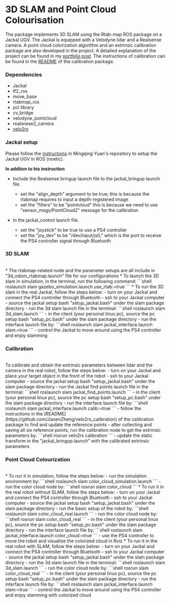 # 3D SLAM and Point Cloud Colourisation

The package implements 3D SLAM using the Rtab-map ROS package on a Jackal UGV. The Jackal is equipped with a Velodyne lidar and a Realsense camera. A point cloud colorization algorithm and an extrinsic calibration package are also developed in the project. A detailed explanation of the project can be found in my [portfolio post](https://jiasenzheng.github.io/projects/0-slam-and-point-cloud-colourisation). The instructions of calibration can be found in the [README](https://github.com/JiasenZheng/velo2rs_calibration) of the calibration package.

### Dependencies
* Jackal
* tf2_ros
* move_base
* rtabmap_ros
* pcl library
* cv_bridge
* velodyne_pointcloud
* realsnese2_camera
* [velo2rs](https://github.com/JiasenZheng/velo2rs_calibration)

### Jackal setup
Please follow the [instructions](https://github.com/dinvincible98/Jackal_ROS_Noetic_Bringup) in Mingqing Yuan's repository to setup the Jackal UGV in ROS (noetic).

**In addtion to his instruction**
<br>
* Include the Realsense bringup launch file to the jackal_bringup launch file.
    - set the "align_depth" argument to be true; this is because the rtabmap requires to input a depth-registered image
    - set the "filters" to be "pointcloud" this is because we need to use "sensor_msgs/PointCloud2" message for the calibration

* In the jackal_control launch file.
    - set the "joystick" to be true to use a PS4 controller
    - set the "joy_dev" to be "/dev/input/js0," which is the port to receive the PS4 controller signal through Bluetooth

### 3D SLAM
<br>
* The rtabmap-related node and the parameter setups are all include in "3d_odom_rtabmap.launch" file for our configurations
* To launch the 3D slam in simulation, in the terminal, run the following command:
```shell
roslaunch slam gazebo_simulation.launch use_rtab:=true
```
* To run the 3D slam in the real Jackal, follow the steps below:
    - turn on your Jackal and connect the PS4 controller through Bluetooth
    - ssh to your Jackal computer
    - source the jackal setup bash "setup_jackal.bash" under the slam package directory
    - run the 3d slam launch file in the terminal:
    ```shell
    roslaunch slam 3d_slam.launch
    ```
    - in the client (your personal linux pc), source the pc setup bash "setup_pc.bash" under the slam package directory
    - run the interface launch file by:
    ```shell
    roslaunch slam jackal_interface.launch slam:=true
    ```
    - control the Jackal to move around using the PS4 controller and enjoy slamming

### Calibration
<br>
To calibrate and obtain the extrinsic parameters between lidar and the camera in the real robot, follow the steps below:
    - turn on your Jackal and place your target object in the front of the robot
    - ssh to your Jackal computer
    - source the jackal setup bash "setup_jackal.bash" under the slam package directory
    - run the Jackal find points launch file in the terminal:
    ```shell
    roslaunch slam jackal_find_points.launch 
    ```
    - in the client (your personal linux pc), source the pc setup bash "setup_pc.bash" under the slam package directory
    - run the interface launch file by:
    ```shell
    roslaunch slam jackal_interface.launch calib:=true
    ```
    - follow the instructions in the [README](https://github.com/JiasenZheng/velo2rs_calibration) of the calibration package to find and update the reference points
    - after collecting and saving all six reference points, run the calibration node to get the extrinsic parameters by:
    ```shell
    rosrun velo2rs calibration
    ```
    - update the static transform in the "jackal_bringup.launch" with the calibrated extrinsic parameters

### Point Cloud Colourization
<br>
* To run it in simulation, follow the steps below:
    - run the simulation environment by:
    ```shell
    roslaunch slam color_cloud_simulation.launch
    ```
    - run the color cloud node by:
    ```shell
    rosrun slam color_cloud
    ```
* To run it in the real robot without SLAM, follow the steps below:
    - turn on your Jackal and connect the PS4 controller through Bluetooth
    - ssh to your Jackal computer
    - source the jackal setup bash "setup_jackal.bash" under the slam package directory
    - run the basic setup of the robot by:
    ```shell
    roslaunch slam color_cloud_real.launch
    ```
    - run the color cloud node by:
    ```shell
    rosrun slam color_cloud_real
    ```
    - in the client (your personal linux pc), source the pc setup bash "setup_pc.bash" under the slam package directory
    - run the interface launch file by:
    ```shell
    roslaunch slam jackal_interface.launch color_cloud:=true
    ```
    - use the PS4 controller to move the robot and visualize the colorized cloud in Rviz
* To run it in the real robot with SLAM, follow the steps below:
    - turn on your Jackal and connect the PS4 controller through Bluetooth
    - ssh to your Jackal computer
    - source the jackal setup bash "setup_jackal.bash" under the slam package directory
    - run the 3d slam launch file in the terminal:
    ```shell
    roslaunch slam 3d_slam.launch
    ```
    - run the color cloud node by:
    ```shell
    rosrun slam color_cloud_real
    ```
    - in the client (your personal linux pc), source the pc setup bash "setup_pc.bash" under the slam package directory
    - run the interface launch file by:
    ```shell
    roslaunch slam jackal_interface.launch slam:=true
    ```
    - control the Jackal to move around using the PS4 controller and enjoy slamming with colorized cloud




    
    




